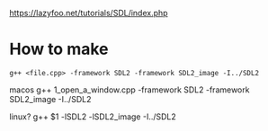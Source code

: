 https://lazyfoo.net/tutorials/SDL/index.php

# How to make

    g++ <file.cpp> -framework SDL2 -framework SDL2_image -I../SDL2


macos
g++ 1_open_a_window.cpp -framework SDL2 -framework SDL2_image -I../SDL2

linux?
g++ $1 -lSDL2 -lSDL2_image -I../SDL2


